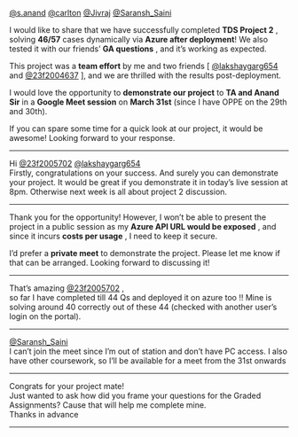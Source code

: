 [@s.anand](/u/s.anand) [@carlton](/u/carlton) [@Jivraj](/u/jivraj)
[@Saransh_Saini](/u/saransh_saini)

I would like to share that we have successfully completed **TDS Project 2** ,
solving **46/57** cases dynamically via **Azure after deployment**! We also
tested it with our friends’ **GA questions** , and it’s working as expected.

This project was a **team effort** by me and two friends [
[@lakshaygarg654](/u/lakshaygarg654) and [@23f2004637](/u/23f2004637) ], and
we are thrilled with the results post-deployment.

I would love the opportunity to **demonstrate our project** to **TA and Anand
Sir** in a **Google Meet session** on **March 31st** (since I have OPPE on the
29th and 30th).

If you can spare some time for a quick look at our project, it would be
awesome! Looking forward to your response.



---

Hi [@23f2005702](/u/23f2005702) [@lakshaygarg654](/u/lakshaygarg654)  
Firstly, congratulations on your success. And surely you can demonstrate your
project. It would be great if you demonstrate it in today’s live session at
8pm. Otherwise next week is all about project 2 discussion.



---

Thank you for the opportunity! However, I won’t be able to present the project
in a public session as my **Azure API URL would be exposed** , and since it
incurs **costs per usage** , I need to keep it secure.

I’d prefer a **private meet** to demonstrate the project. Please let me know
if that can be arranged. Looking forward to discussing it!



---

That’s amazing [@23f2005702](/u/23f2005702) ,  
so far I have completed till 44 Qs and deployed it on azure too !! Mine is
solving around 40 correctly out of these 44 (checked with another user’s login
on the portal).



---

[@Saransh_Saini](/u/saransh_saini)  
I can’t join the meet since I’m out of station and don’t have PC access. I
also have other coursework, so I’ll be available for a meet from the 31st
onwards



---

Congrats for your project mate!  
Just wanted to ask how did you frame your questions for the Graded
Assignments? Cause that will help me complete mine.  
Thanks in advance



---

